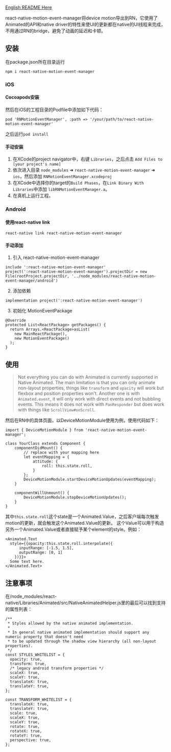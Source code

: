 [English README Here](./README_en.md)

react-native-motion-event-manager将device motion导出到RN，它使用了Animated的API和native driver的特性来使UI的更新都在native的UI线程来完成，不用通过RN的bridge，避免了动画的延迟和卡顿。

## 安装

在package.json所在目录运行
```
npm i react-native-motion-event-manager
```

### iOS

#### Cocoapods安装

然后在iOS的工程目录的Podfile中添加如下代码：

```
pod 'RNMotionEventManager', :path => '/your/path/to/react-native-motion-event-manager'
```
之后运行`pod install`

#### 手动安装

1. 在XCode的project navigator中，右键 `Libraries`，之后点击 `Add Files to [your project's name]`
2. 依次进入目录 `node_modules` ➜ `react-native-motion-event-manager` ➜ `ios`，然后添加 `RNMotionEventManager.xcodeproj`
3. 在XCode中选择你的target的`Build Phases`，在`Link Binary With Libraries`中添加 `libRNMotionEventManager.a`。
4. 在真机上运行工程。

### Android

#### 使用react-native link

```
react-native link react-native-motion-event-manager
```
#### 手动添加
1. 引入 react-native-motion-event-manager

```
include ':react-native-motion-event-manager'
project(':react-native-motion-event-manager').projectDir = new File(rootProject.projectDir, '../node_modules/react-native-motion-event-manager/android')
```
2. 添加依赖

```
implementation project(':react-native-motion-event-manager')
```
3. 初始化 MotionEventPackage

```
@Override
protected List<ReactPackage> getPackages() {
  return Arrays.<ReactPackage>asList(
    new MainReactPackage(),
    new MotionEventPackage()
  );
}
```

## 使用



> Not everything you can do with Animated is currently supported in Native Animated. The main limitation is that you can only animate non-layout properties, things like `transform` and `opacity` will work but flexbox and position properties won't. Another one is with `Animated.event`, it will only work with direct events and not bubbling events. This means it does not work with `PanResponder` but does work with things like `ScrollView#onScroll`.

然后在RN中的具体页面，以DeviceMotionModule使用为例，使用代码如下：
```
import { DeviceMotionModule } from 'react-native-motion-event-manager';

class YourClass extends Component {
	componentDidMount() {
	    // replace with your mapping here
        let eventMapping = {
            attitude: {
                roll: this.state.roll, 
            }
        };
        DeviceMotionModule.startDeviceMotionUpdates(eventMapping);
    }

    componentWillUnmount() {
        DeviceMotionModule.stopDeviceMotionUpdates();
    }
}
```
其中`this.state.roll`这个state是一个Animated.Value，之后客户端每次触发motion的更新，就会触发这个Animated.Value的更新。
这个Value可以用于构造另外一个Animated.Value或者直接赋予某个element的style。例如：
```
<Animated.Text
  style={{opacity:this.state.roll.interpolate({
      inputRange: [-1.5, 1.5],
      outputRange: [0, 1]
    })}}>
  Some text here.
</Animated.Text>
```

## 注意事项

在/node_modules/react-native/Libraries/Animated/src/NativeAnimatedHelper.js里的最后可以找到支持的属性列表：

```
/**
 * Styles allowed by the native animated implementation.
 *
 * In general native animated implementation should support any numeric property that doesn't need
 * to be updated through the shadow view hierarchy (all non-layout properties).
 */
const STYLES_WHITELIST = {
  opacity: true,
  transform: true,
  /* legacy android transform properties */
  scaleX: true,
  scaleY: true,
  translateX: true,
  translateY: true,
};

const TRANSFORM_WHITELIST = {
  translateX: true,
  translateY: true,
  scale: true,
  scaleX: true,
  scaleY: true,
  rotate: true,
  rotateX: true,
  rotateY: true,
  perspective: true,
};
```

